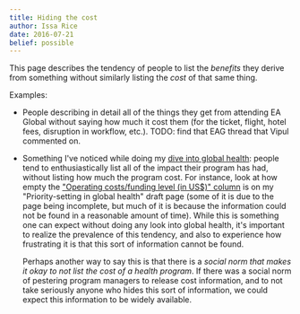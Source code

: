 ```yaml
---
title: Hiding the cost
author: Issa Rice
date: 2016-07-21
belief: possible
---
```


This page describes the tendency of people to list the *benefits* they derive
from something without similarly listing the *cost* of that same thing.

Examples:

-   People describing in detail all of the things they get from attending EA
    Global without saying how much it cost them (for the ticket, flight, hotel
    fees, disruption in workflow, etc.). TODO: find that EAG thread that Vipul
    commented on.
-   Something I've noticed while doing my [dive into global health][gh]: people
    tend to enthusiastically list all of the impact their program has had,
    without listing how much the program cost. For instance, look at how empty
    the ["Operating costs/funding level (in US$)" column][psigh costs] is on my
    "Priority-setting in global health" draft page (some of it is due to the
    page being incomplete, but much of it is because the information could not
    be found in a reasonable amount of time). While this is something one can
    expect without doing any look into global health, it's important to realize
    the prevalence of this tendency, and also to experience how frustrating it
    is that this sort of information cannot be found.

    Perhaps another way to say this is that there is a *social norm that makes
    it okay to not list the cost of a health program*. If there was a social
    norm of pestering program managers to release cost information, and to not
    take seriously anyone who hides this sort of information, we could expect
    this information to be widely available.

[gh]: wikipedia#global-health
[psigh costs]: https://en.wikipedia.org/w/index.php?title=User:Riceissa/Priority-setting_in_global_health&oldid=730759060#Organizations_and_programs_working_on_priority-setting
